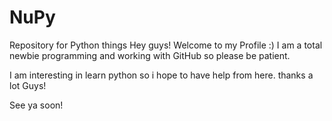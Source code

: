 # NuPy
Repository for Python things
Hey guys! Welcome to my Profile :)
I am a total newbie programming and working with GitHub so please be patient.

I am interesting in learn python so i hope to have help from here.
thanks a lot Guys!

See ya soon!
